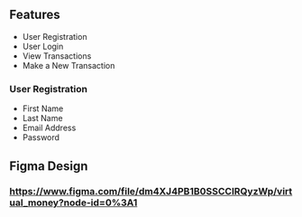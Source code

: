 ## Features
* User Registration
* User Login
* View Transactions
* Make a New Transaction

### User Registration
* First Name
* Last Name
* Email Address
* Password

## Figma Design
### https://www.figma.com/file/dm4XJ4PB1B0SSCClRQyzWp/virtual_money?node-id=0%3A1